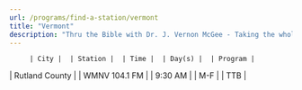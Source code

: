 ```yaml
---
url: /programs/find-a-station/vermont
title: "Vermont"
description: "Thru the Bible with Dr. J. Vernon McGee - Taking the whole Word to the whole world"
---
```





         | City |  | Station |  | Time |  | Day(s) |  | Program |
| Rutland County |  | WMNV 104.1 FM |  | 9:30 AM |  | M-F |  | TTB |

  





